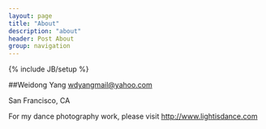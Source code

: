 ```yaml
---
layout: page
title: "About"
description: "about"
header: Post About
group: navigation
---
```

{% include JB/setup %}

##Weidong Yang
wdyangmail@yahoo.com

San Francisco, CA


For my dance photography work, please visit
<http://www.lightisdance.com>